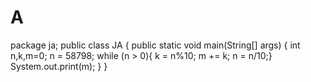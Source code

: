 # A
package ja;   public class JA {           public static void main(String[] args) {       int n,k,m=0;       n = 58798;       while (n > 0){           k = n%10;           m += k;                  n = n/10;}                    System.out.print(m);                       }      }
